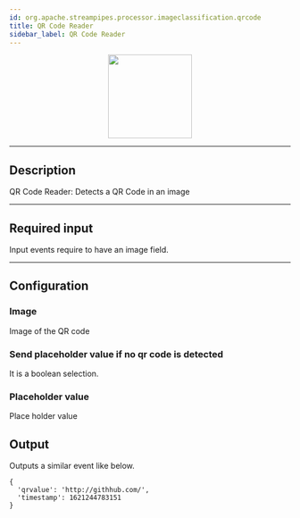 ```yaml
---
id: org.apache.streampipes.processor.imageclassification.qrcode
title: QR Code Reader
sidebar_label: QR Code Reader
---
```


<!--
  ~ Licensed to the Apache Software Foundation (ASF) under one or more
  ~ contributor license agreements.  See the NOTICE file distributed with
  ~ this work for additional information regarding copyright ownership.
  ~ The ASF licenses this file to You under the Apache License, Version 2.0
  ~ (the "License"); you may not use this file except in compliance with
  ~ the License.  You may obtain a copy of the License at
  ~
  ~    http://www.apache.org/licenses/LICENSE-2.0
  ~
  ~ Unless required by applicable law or agreed to in writing, software
  ~ distributed under the License is distributed on an "AS IS" BASIS,
  ~ WITHOUT WARRANTIES OR CONDITIONS OF ANY KIND, either express or implied.
  ~ See the License for the specific language governing permissions and
  ~ limitations under the License.
  ~
  -->



<p align="center"> 
    <img src="/docs/img/pipeline-elements/org.apache.streampipes.processor.imageclassification.qrcode/icon.png" width="150px;" class="pe-image-documentation"/>
</p>

***

## Description

QR Code Reader: Detects a QR Code in an image

***

## Required input

Input events require to have an image field.

***

## Configuration

### Image

Image of the QR code

### Send placeholder value if no qr code is detected

It is a boolean selection.

### Placeholder value

Place holder value

## Output

Outputs a similar event like below.

```
{
  'qrvalue': 'http://githhub.com/',
  'timestamp': 1621244783151  
}
```
